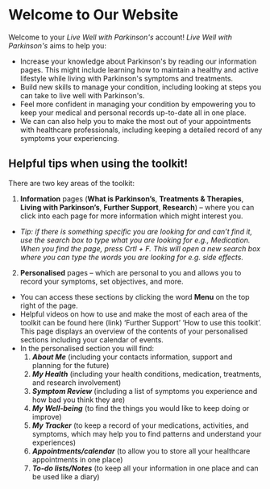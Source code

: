 # Welcome to Our Website

Welcome to your _Live Well with Parkinson's_ account! 
_Live Well with Parkinson's_ aims to help you:

- Increase your knowledge about Parkinson's by reading our information pages. This might include learning how to maintain a healthy and active lifestyle while living with Parkinson's symptoms and treatments.
- Build new skills to manage your condition, including looking at steps you can take to live well with Parkinson's.
- Feel more confident in managing your condition by empowering you to keep your medical and personal records up-to-date all in one place.
- We can can also help you to make the most out of your appointments with healthcare professionals, including keeping a detailed record of any symptoms your experiencing.

## Helpful tips when using the toolkit!
There are two key areas of the toolkit:
1.	**Information** pages (**What is Parkinson’s**, **Treatments & Therapies**, **Living with Parkinson’s**, **Further Support**, **Research**) – where you can click into each page for more information which might interest you.
 - _Tip: if there is something specific you are looking for and can’t find it, use the search box to type what you are looking for e.g., Medication. When you find the page, press Crtl + F. This will open a new search box where you can type the words you are looking for e.g. side effects._

2.	**Personalised** pages – which are personal to you and allows you to record your symptoms, set objectives, and more. 

-	You can access these sections by clicking the word **Menu** on the top right of the page. 
- Helpful videos on how to use and make the most of each area of the toolkit can be found here (link) ‘Further Support’ ‘How to use this toolkit’. This page displays an overview of the contents of your personalised sections including your calendar of events. 
- In the personalised section you will find:
  1.	_**About Me**_ (including your contacts information, support and planning for the future)
  2.	_**My Health**_ (including your health conditions, medication, treatments, and research involvement)
  3.	_**Symptom Review**_ (including a list of symptoms you experience and how bad you think they are)
  4.	_**My Well-being**_ (to find the things  you would like to keep doing or improve)
  5.	_**My Tracker**_ (to keep a record of your medications, activities, and symptoms, which may help you to find patterns and understand your experiences)
  6.	_**Appointments/calendar**_ (to allow you to store all your healthcare appointments in one place)
  7.	_**To-do lists/Notes**_ (to keep all your information in one place and can be used like a diary)
 

